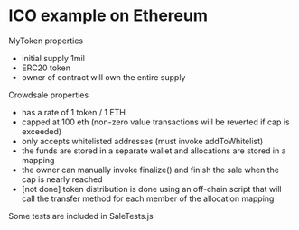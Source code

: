 # ICO example on Ethereum

MyToken properties
- initial supply 1mil
- ERC20 token
- owner of contract will own the entire supply

Crowdsale properties
- has a rate of 1 token / 1 ETH
- capped at 100 eth (non-zero value transactions will be reverted if cap is exceeded)
- only accepts whitelisted addresses (must invoke addToWhitelist)
- the funds are stored in a separate wallet and allocations are stored in a mapping
- the owner can manually invoke finalize() and finish the sale when the cap is nearly reached
- [not done] token distribution is done using an off-chain script that will call the transfer method for each member of the allocation mapping

Some tests are included in SaleTests.js

